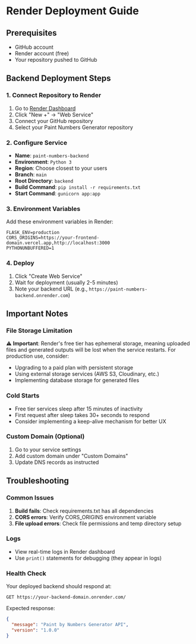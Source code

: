 # Render Deployment Guide

## Prerequisites

- GitHub account
- Render account (free)
- Your repository pushed to GitHub

## Backend Deployment Steps

### 1. Connect Repository to Render

1. Go to [Render Dashboard](https://dashboard.render.com/)
2. Click "New +" → "Web Service"
3. Connect your GitHub repository
4. Select your Paint Numbers Generator repository

### 2. Configure Service

- **Name**: `paint-numbers-backend`
- **Environment**: `Python 3`
- **Region**: Choose closest to your users
- **Branch**: `main`
- **Root Directory**: `backend`
- **Build Command**: `pip install -r requirements.txt`
- **Start Command**: `gunicorn app:app`

### 3. Environment Variables

Add these environment variables in Render:

```
FLASK_ENV=production
CORS_ORIGINS=https://your-frontend-domain.vercel.app,http://localhost:3000
PYTHONUNBUFFERED=1
```

### 4. Deploy

1. Click "Create Web Service"
2. Wait for deployment (usually 2-5 minutes)
3. Note your backend URL (e.g., `https://paint-numbers-backend.onrender.com`)

## Important Notes

### File Storage Limitation

⚠️ **Important**: Render's free tier has ephemeral storage, meaning uploaded files and generated outputs will be lost when the service restarts. For production use, consider:

- Upgrading to a paid plan with persistent storage
- Using external storage services (AWS S3, Cloudinary, etc.)
- Implementing database storage for generated files

### Cold Starts

- Free tier services sleep after 15 minutes of inactivity
- First request after sleep takes 30+ seconds to respond
- Consider implementing a keep-alive mechanism for better UX

### Custom Domain (Optional)

1. Go to your service settings
2. Add custom domain under "Custom Domains"
3. Update DNS records as instructed

## Troubleshooting

### Common Issues

1. **Build fails**: Check requirements.txt has all dependencies
2. **CORS errors**: Verify CORS_ORIGINS environment variable
3. **File upload errors**: Check file permissions and temp directory setup

### Logs

- View real-time logs in Render dashboard
- Use `print()` statements for debugging (they appear in logs)

### Health Check

Your deployed backend should respond at:

```
GET https://your-backend-domain.onrender.com/
```

Expected response:

```json
{
  "message": "Paint by Numbers Generator API",
  "version": "1.0.0"
}
```
